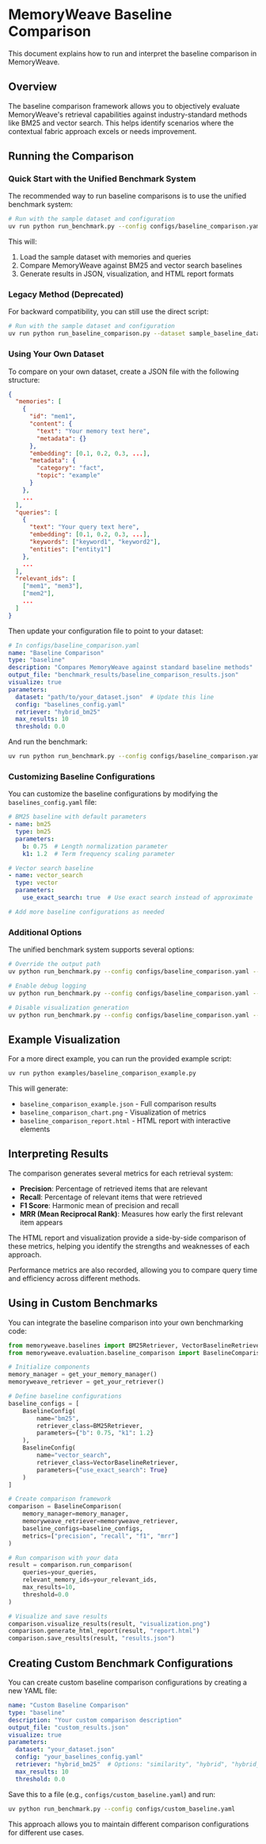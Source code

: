 # MemoryWeave Baseline Comparison

This document explains how to run and interpret the baseline comparison in MemoryWeave.

## Overview

The baseline comparison framework allows you to objectively evaluate MemoryWeave's retrieval capabilities against industry-standard methods like BM25 and vector search. This helps identify scenarios where the contextual fabric approach excels or needs improvement.

## Running the Comparison

### Quick Start with the Unified Benchmark System

The recommended way to run baseline comparisons is to use the unified benchmark system:

```bash
# Run with the sample dataset and configuration
uv run python run_benchmark.py --config configs/baseline_comparison.yaml
```

This will:
1. Load the sample dataset with memories and queries
2. Compare MemoryWeave against BM25 and vector search baselines
3. Generate results in JSON, visualization, and HTML report formats

### Legacy Method (Deprecated)

For backward compatibility, you can still use the direct script:

```bash
# Run with the sample dataset and configuration
uv run python run_baseline_comparison.py --dataset sample_baseline_dataset.json --config baselines_config.yaml
```

### Using Your Own Dataset

To compare on your own dataset, create a JSON file with the following structure:

```json
{
  "memories": [
    {
      "id": "mem1",
      "content": {
        "text": "Your memory text here",
        "metadata": {}
      },
      "embedding": [0.1, 0.2, 0.3, ...],
      "metadata": {
        "category": "fact",
        "topic": "example"
      }
    },
    ...
  ],
  "queries": [
    {
      "text": "Your query text here",
      "embedding": [0.1, 0.2, 0.3, ...],
      "keywords": ["keyword1", "keyword2"],
      "entities": ["entity1"]
    },
    ...
  ],
  "relevant_ids": [
    ["mem1", "mem3"],
    ["mem2"],
    ...
  ]
}
```

Then update your configuration file to point to your dataset:

```yaml
# In configs/baseline_comparison.yaml
name: "Baseline Comparison"
type: "baseline"
description: "Compares MemoryWeave against standard baseline methods"
output_file: "benchmark_results/baseline_comparison_results.json"
visualize: true
parameters:
  dataset: "path/to/your_dataset.json"  # Update this line
  config: "baselines_config.yaml"
  retriever: "hybrid_bm25"
  max_results: 10
  threshold: 0.0
```

And run the benchmark:

```bash
uv run python run_benchmark.py --config configs/baseline_comparison.yaml
```

### Customizing Baseline Configurations

You can customize the baseline configurations by modifying the `baselines_config.yaml` file:

```yaml
# BM25 baseline with default parameters
- name: bm25
  type: bm25
  parameters:
    b: 0.75  # Length normalization parameter
    k1: 1.2  # Term frequency scaling parameter

# Vector search baseline
- name: vector_search
  type: vector
  parameters:
    use_exact_search: true  # Use exact search instead of approximate

# Add more baseline configurations as needed
```

### Additional Options

The unified benchmark system supports several options:

```bash
# Override the output path
uv python run_benchmark.py --config configs/baseline_comparison.yaml --output my_results.json

# Enable debug logging
uv python run_benchmark.py --config configs/baseline_comparison.yaml --debug

# Disable visualization generation
uv python run_benchmark.py --config configs/baseline_comparison.yaml --no-viz
```

## Example Visualization

For a more direct example, you can run the provided example script:

```bash
uv run python examples/baseline_comparison_example.py
```

This will generate:
- `baseline_comparison_example.json` - Full comparison results
- `baseline_comparison_chart.png` - Visualization of metrics
- `baseline_comparison_report.html` - HTML report with interactive elements

## Interpreting Results

The comparison generates several metrics for each retrieval system:

- **Precision**: Percentage of retrieved items that are relevant
- **Recall**: Percentage of relevant items that were retrieved
- **F1 Score**: Harmonic mean of precision and recall
- **MRR (Mean Reciprocal Rank)**: Measures how early the first relevant item appears

The HTML report and visualization provide a side-by-side comparison of these metrics, helping you identify the strengths and weaknesses of each approach.

Performance metrics are also recorded, allowing you to compare query time and efficiency across different methods.

## Using in Custom Benchmarks

You can integrate the baseline comparison into your own benchmarking code:

```python
from memoryweave.baselines import BM25Retriever, VectorBaselineRetriever
from memoryweave.evaluation.baseline_comparison import BaselineComparison, BaselineConfig

# Initialize components
memory_manager = get_your_memory_manager()
memoryweave_retriever = get_your_retriever()

# Define baseline configurations
baseline_configs = [
    BaselineConfig(
        name="bm25",
        retriever_class=BM25Retriever,
        parameters={"b": 0.75, "k1": 1.2}
    ),
    BaselineConfig(
        name="vector_search",
        retriever_class=VectorBaselineRetriever,
        parameters={"use_exact_search": True}
    )
]

# Create comparison framework
comparison = BaselineComparison(
    memory_manager=memory_manager,
    memoryweave_retriever=memoryweave_retriever,
    baseline_configs=baseline_configs,
    metrics=["precision", "recall", "f1", "mrr"]
)

# Run comparison with your data
result = comparison.run_comparison(
    queries=your_queries,
    relevant_memory_ids=your_relevant_ids,
    max_results=10,
    threshold=0.0
)

# Visualize and save results
comparison.visualize_results(result, "visualization.png")
comparison.generate_html_report(result, "report.html")
comparison.save_results(result, "results.json")
```

## Creating Custom Benchmark Configurations

You can create custom baseline comparison configurations by creating a new YAML file:

```yaml
name: "Custom Baseline Comparison"
type: "baseline"
description: "Your custom comparison description"
output_file: "custom_results.json"
visualize: true
parameters:
  dataset: "your_dataset.json"
  config: "your_baselines_config.yaml"
  retriever: "hybrid_bm25"  # Options: "similarity", "hybrid", "hybrid_bm25"
  max_results: 10
  threshold: 0.0
```

Save this to a file (e.g., `configs/custom_baseline.yaml`) and run:

```bash
uv python run_benchmark.py --config configs/custom_baseline.yaml
```

This approach allows you to maintain different comparison configurations for different use cases.